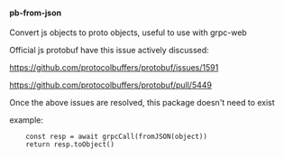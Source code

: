 #### pb-from-json

Convert js objects to proto objects, useful to use with grpc-web

Official js protobuf have this issue actively discussed:

https://github.com/protocolbuffers/protobuf/issues/1591

https://github.com/protocolbuffers/protobuf/pull/5449

Once the above issues are resolved, this package doesn't need to exist

example:

```
    const resp = await grpcCall(fromJSON(object))
    return resp.toObject()
```

